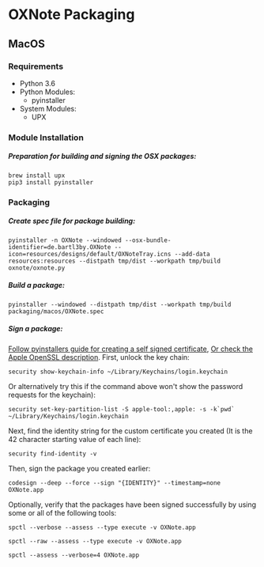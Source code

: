 # OXNote Packaging

## MacOS

### Requirements
* Python 3.6
* Python Modules:
    * pyinstaller
* System Modules:
    * UPX

### Module Installation
##### Preparation for building and signing the OSX packages:
```
brew install upx
pip3 install pyinstaller
```

### Packaging

##### Create spec file for package building:
```
pyinstaller -n OXNote --windowed --osx-bundle-identifier=de.bartl3by.OXNote --icon=resources/designs/default/OXNoteTray.icns --add-data resources:resources --distpath tmp/dist --workpath tmp/build oxnote/oxnote.py
```
##### Build a package:
```
pyinstaller --windowed --distpath tmp/dist --workpath tmp/build packaging/macos/OXNote.spec
```
##### Sign a package:

[Follow pyinstallers guide for creating a self signed certificate](https://github.com/pyinstaller/pyinstaller/wiki/Recipe-OSX-Code-Signing), [Or check the Apple OpenSSL description](https://developer.apple.com/library/content/technotes/tn2206/_index.html#//apple_ref/doc/uid/DTS40007919-CH1-TNTAG10). First, unlock the key chain:
```
security show-keychain-info ~/Library/Keychains/login.keychain
```
Or alternatively try this if the command above won't show the password requests for the keychain):
```
security set-key-partition-list -S apple-tool:,apple: -s -k`pwd` ~/Library/Keychains/login.keychain
```
Next, find the identity string for the custom certificate you created (It is the 42 character starting value of each line):
```
security find-identity -v
```
Then, sign the package you created earlier:
```
codesign --deep --force --sign "{IDENTITY}" --timestamp=none OXNote.app
```
Optionally, verify that the packages have been signed successfully by using some or all of the following tools:
```
spctl --verbose --assess --type execute -v OXNote.app
```
```
spctl --raw --assess --type execute -v OXNote.app
```
```
spctl --assess --verbose=4 OXNote.app
```
